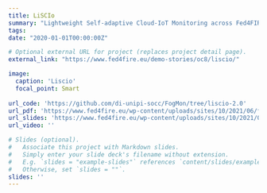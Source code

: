 ```yaml
---
title: LiSCIo
summary: "Lightweight Self-adaptive Cloud-IoT Monitoring across Fed4FIRE+ Testbeds."
tags:
date: "2020-01-01T00:00:00Z"

# Optional external URL for project (replaces project detail page).
external_link: "https://www.fed4fire.eu/demo-stories/oc8/liscio/"

image:
  caption: 'Liscio'
  focal_point: Smart
  
url_code: 'https://github.com/di-unipi-socc/FogMon/tree/liscio-2.0'
url_pdf: 'https://www.fed4fire.eu/wp-content/uploads/sites/10/2021/06/f4fp-08-m30-poster-fec9-liscio-unipisa.jpg'
url_slides: 'https://www.fed4fire.eu/wp-content/uploads/sites/10/2021/06/f4fp-08-m30-presentation-fec9-liscio-unipisa.pdf'
url_video: ''

# Slides (optional).
#   Associate this project with Markdown slides.
#   Simply enter your slide deck's filename without extension.
#   E.g. `slides = "example-slides"` references `content/slides/example-slides.md`.
#   Otherwise, set `slides = ""`.
slides: ''
---
```

<!-- Here you can insert a description -->
